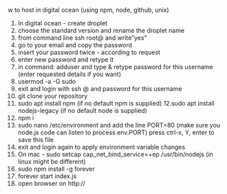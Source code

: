 
w to host in digital ocean (using npm, node, github, unix)

1. In digital ocean - create droplet
2. choose the standard version and rename the droplet name
3. from command line ssh root@<ip address of droplet> and write”yes”
4. go to your email and copy the password
5. insert your password twice - according to request
6. enter new password and retype it
7. in command: adduser <my user name> and type & retype password for this username (enter requested details if you want)
8. usermod -a -G sudo <my user name>
9. exit and login with ssh <my user name>@<ip address of droplet> and password for this username
10. git clone your repository
11. sudo apt install npm (if no default npm is supplied)
12.sudo apt install nodejs-legacy (if no default node is supplied)
13. npm i
14. sudo nano /etc/environment and add the line PORT=80 (make sure you node.js code can listen to process.env.PORT) press ctrl-x, Y, enter to save this file
15. exit and login again to apply environment variable changes
16. On mac - sudo setcap cap_net_bind_service=+ep /usr/bin/nodejs (in linux might be different)
17. sudo npm install -g forever
18. forever start index.js
19. open browser on http://<ip address of droplet>

